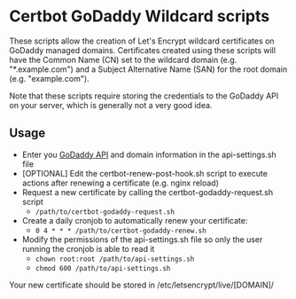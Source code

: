 # Certbot GoDaddy Wildcard scripts

These scripts allow the creation of Let's Encrypt wildcard certificates on GoDaddy managed domains. Certificates created using these scripts will have the Common Name (CN) set to the wildcard domain (e.g. "*.example.com") and a Subject Alternative Name (SAN) for the root domain (e.g. "example.com").

Note that these scripts require storing the credentials to the GoDaddy API on your server, which is generally not a very good idea.

## Usage
- Enter you [GoDaddy API](https://developer.godaddy.com/keys) and domain information in the api-settings.sh file
- [OPTIONAL] Edit the certbot-renew-post-hook.sh script to execute actions after renewing a certificate (e.g. nginx reload)
- Request a new certificate by calling the certbot-godaddy-request.sh script
	- ```/path/to/certbot-godaddy-request.sh```
- Create a daily cronjob to automatically renew your certificate:
	- ```0 4 * * * /path/to/certbot-godaddy-renew.sh```
- Modify the permissions of the api-settings.sh file so only the user running the cronjob is able to read it
	- ```chown root:root /path/to/api-settings.sh```
	- ```chmod 600 /path/to/api-settings.sh```


Your new certificate should be stored in /etc/letsencrypt/live/[DOMAIN]/
